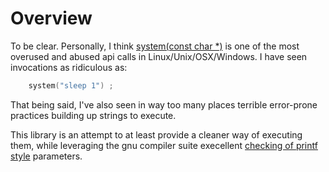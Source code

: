 # Overview

To be clear.   Personally, I think [system(const char *)](https://linux.die.net/man/3/system) is one of the most overused and abused api calls in Linux/Unix/OSX/Windows.  I have seen invocations as ridiculous as:

```C
    system("sleep 1") ;
```

That being said, I've also seen in way too many places terrible error-prone practices building up strings to execute.  

This library is an attempt to at least provide a cleaner way of executing them, while leveraging the gnu compiler suite execellent [checking of printf style](https://gcc.gnu.org/onlinedocs/gcc-3.1.1/gcc/Function-Attributes.html) parameters.


